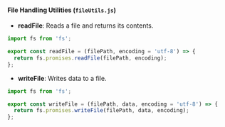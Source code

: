 #### File Handling Utilities (`fileUtils.js`)

- **readFile**: Reads a file and returns its contents.

```javascript {.line-numbers}
import fs from 'fs';

export const readFile = (filePath, encoding = 'utf-8') => {
  return fs.promises.readFile(filePath, encoding);
};
```

- **writeFile**: Writes data to a file.

```javascript {.line-numbers}
import fs from 'fs';

export const writeFile = (filePath, data, encoding = 'utf-8') => {
  return fs.promises.writeFile(filePath, data, encoding);
};
```
